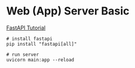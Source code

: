 # Web (App) Server Basic

[FastAPI Tutorial](https://fastapi.tiangolo.com/tutorial/)

```shell
# install fastapi
pip install "fastapi[all]"
```

```shell
# run server
uvicorn main:app --reload
```